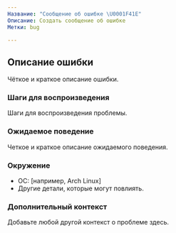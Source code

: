 ```yaml
---
Название: "Сообщение об ошибке \U0001F41E"
Описание: Создать сообщение об ошибке
Метки: bug

---
```


## Описание ошибки
Чёткое и краткое описание ошибки.

### Шаги для воспроизведения
Шаги для воспроизведения проблемы.

### Ожидаемое поведение
Четкое и краткое описание ожидаемого поведения.

### Окружение
 - ОС: [например, Arch Linux]
 - Другие детали, которые могут повлиять.

### Дополнительный контекст
Добавьте любой другой контекст о проблеме здесь.
